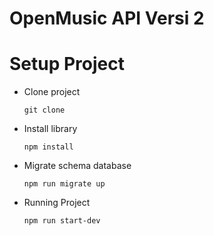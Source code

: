 # OpenMusic API Versi 2

# Setup Project

- Clone project

    ```
    git clone
    ```
- Install library

    ```
    npm install 
    ```
- Migrate schema database

    ```
    npm run migrate up
    ```
- Running Project

    ```
    npm run start-dev
    ```
